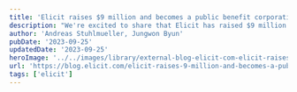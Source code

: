 ```yaml
---
title: 'Elicit raises $9 million and becomes a public benefit corporation'
description: "We're excited to share that Elicit has raised $9 million in seed funding. Elicit was born at Ought, a non-profit research organization, and is now an independent public benefit corporation. Like Ought, our mission is to scale up good reasoning using machine learning, starting with researchers."
author: 'Andreas Stuhlmueller, Jungwon Byun'
pubDate: '2023-09-25'
updatedDate: '2023-09-25'
heroImage: '../../images/library/external-blog-elicit-com-elicit-raises-9-million-and-becomes-a-public-benefit-corporation/banner_16_9-1-20250917-135547.jpg'
url: 'https://blog.elicit.com/elicit-raises-9-million-and-becomes-a-public-benefit-corporation/?ref=pwv.com'
tags: ['elicit']
---
```

